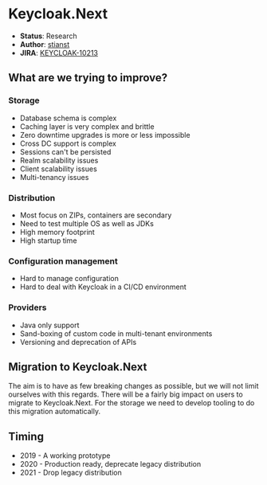 # Keycloak.Next

* **Status**: Research
* **Author**: [stianst](https://github.com/stianst)
* **JIRA**: [KEYCLOAK-10213](https://issues.jboss.org/browse/KEYCLOAK-10213)

## What are we trying to improve?

### Storage

* Database schema is complex
* Caching layer is very complex and brittle
* Zero downtime upgrades is more or less impossible
* Cross DC support is complex
* Sessions can't be persisted
* Realm scalability issues
* Client scalability issues
* Multi-tenancy issues

### Distribution

* Most focus on ZIPs, containers are secondary
* Need to test multiple OS as well as JDKs
* High memory footprint
* High startup time

### Configuration management

* Hard to manage configuration
* Hard to deal with Keycloak in a CI/CD environment 

### Providers

* Java only support
* Sand-boxing of custom code in multi-tenant environments 
* Versioning and deprecation of APIs


## Migration to Keycloak.Next

The aim is to have as few breaking changes as possible, but we will not limit ourselves with this regards. There will
be a fairly big impact on users to migrate to Keycloak.Next. For the storage we need to develop tooling to do this
migration automatically.

## Timing

* 2019 - A working prototype
* 2020 - Production ready, deprecate legacy distribution
* 2021 - Drop legacy distribution  
